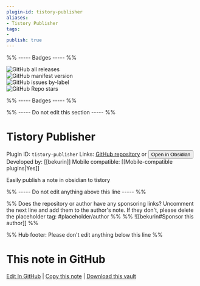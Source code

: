 ```yaml
---
plugin-id: tistory-publisher
aliases:
- Tistory Publisher
tags: 
- 
publish: true
---
```


%% ----- Badges ----- %%

![GitHub all releases](https://img.shields.io/github/downloads/bekurin/tistory-publisher/total?color=573E7A&logo=github&style=for-the-badge)   
![GitHub manifest version](https://img.shields.io/github/manifest-json/v/bekurin/tistory-publisher?color=573E7A&logo=github&style=for-the-badge)   
![GitHub issues by-label](https://img.shields.io/github/issues/bekurin/tistory-publisher/help%20wanted?color=573E7A&logo=github&style=for-the-badge)   
![GitHub Repo stars](https://img.shields.io/github/stars/bekurin/tistory-publisher?color=573E7A&logo=github&style=for-the-badge)

%% ----- Badges ----- %%

%% ----- Do not edit this section ----- %%

# Tistory Publisher

Plugin ID: `tistory-publisher`
Links: [GitHub repository](https://github.com/bekurin/tistory-publisher) or [<button id=HH>Open in Obsidian</button>](obsidian://show-plugin?id=tistory-publisher)
Developed by: [[bekurin]]
Mobile compatible: [[Mobile-compatible plugins|Yes]]

Easily publish a note in obsidian to tistory

%% ----- Do not edit anything above this line ----- %% 

%% Does the repository or author have any sponsoring links? Uncomment the next line and add them to the author's note. If they don't, please delete the placeholder tag: #placeholder/author %%
%% ![[bekurin#Sponsor this author]] %%

%% Hub footer: Please don't edit anything below this line %%

# This note in GitHub

<span class="git-footer">[Edit In GitHub](https://github.dev/obsidian-community/obsidian-hub/blob/main/02%20-%20Community%20Expansions/02.05%20All%20Community%20Expansions/Plugins/tistory-publisher.md "git-hub-edit-note") | [Copy this note](https://raw.githubusercontent.com/obsidian-community/obsidian-hub/main/02%20-%20Community%20Expansions/02.05%20All%20Community%20Expansions/Plugins/tistory-publisher.md "git-hub-copy-note") | [Download this vault](https://github.com/obsidian-community/obsidian-hub/archive/refs/heads/main.zip "git-hub-download-vault") </span>
